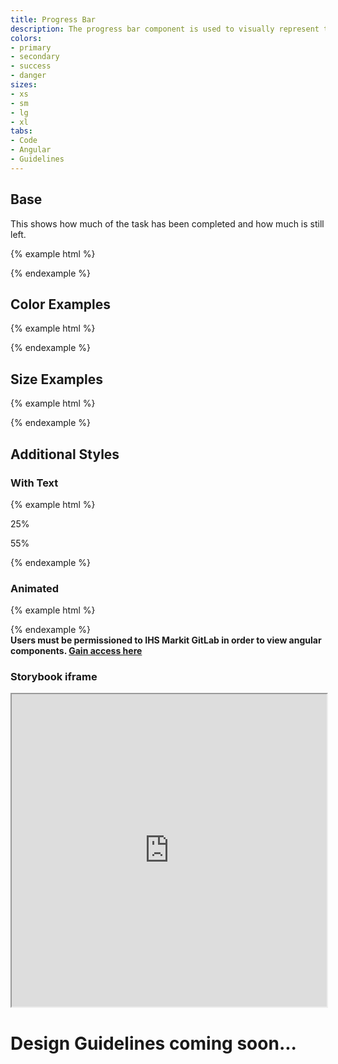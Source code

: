 ```yaml
---
title: Progress Bar
description: The progress bar component is used to visually represent the completion of a task or operation.
colors:
- primary
- secondary
- success
- danger
sizes:
- xs
- sm
- lg
- xl
tabs:
- Code
- Angular
- Guidelines
---
```


<!-- Start Cupcake Code Tab -->
<div id="code" class="docs-tabs-content" markdown="1">

## Base
This shows how much of the task has been completed and how much is still left.

{% example html %}
<div class="c-progress c-progress-primary">
    <div class="c-progress-meter" style="width: 10%"></div>
</div>
{% endexample %}

## Color Examples

{% example html %}
<div class="c-progress c-progress-primary">
    <div class="c-progress-meter" style="width: 10%"></div>
</div>
<div class="c-progress c-progress-success">
    <div class="c-progress-meter" style="width: 80%"></div>
</div>
{% endexample %}

## Size Examples

{% example html %}
<div class="c-progress c-progress-sm c-progress-primary">
    <div class="c-progress-meter" style="width: 20%"></div>
</div>
<div class="c-progress c-progress-primary">
    <div class="c-progress-meter" style="width: 60%"></div>
</div>
<div class="c-progress c-progress-lg c-progress-primary">
    <div class="c-progress-meter" style="width: 80%"></div>
</div>
{% endexample %}

## Additional Styles

### With Text

{% example html %}
<div class="c-progress c-progress-primary">
	<span class="c-progress-meter" style="width: 25%">
    <p class="c-progress-meter-text">25%</p>
  </span>
</div>
<div class="c-progress c-progress-lg c-progress-primary">
	<span class="c-progress-meter" style="width: 55%">
    <p class="c-progress-meter-text">55%</p>
  </span>
</div>
{% endexample %}

### Animated

{% example html %}
<div class="c-progress c-progress-primary">
	<div class="c-progress-meter-animated" style="width: 10%"></div>
</div>
<div class="c-progress c-progress-success">
	<div class="c-progress-meter-animated" style="width: 50%"></div>
</div>
{% endexample %}

</div>
<!-- End Cupcake Code Tab -->

<!-- Start Angular Code Tab -->
<div id="angular" class="docs-tabs-content" markdown="1">

<div class="c-alert c-alert-warning">
  <i class="fa fa-exclamation-circle c-alert-icon" aria-hidden="true"></i>
    <div class="c-alert-content"><strong>
    Users must be permissioned to IHS Markit GitLab in order to view angular components.  
    <a href="https://confluence.ihsmarkit.com/pages/viewpage.action?spaceKey=DT&title=GitLab+-+Access">Gain access here</a>
      </strong>
    </div>
</div>

### Storybook iframe
<iframe title="storybook" width="100%" height="500px" src="https://pages.code.ipreo.com/josh-easter/storybook-demo/?path=/story/basic-elements--avatar&full=0&addons=1&stories=0&panelRight=0&addonPanel=storybooks%2Fstorybook-addon-knobs&nav=0"></iframe>

</div>
<!-- End Angular Code Tab -->

<!-- Start Design Tab -->
<div id="guidelines" class="docs-tabs-content" markdown="1">

# Design Guidelines coming soon...


</div>
<!-- End Design Tab -->




